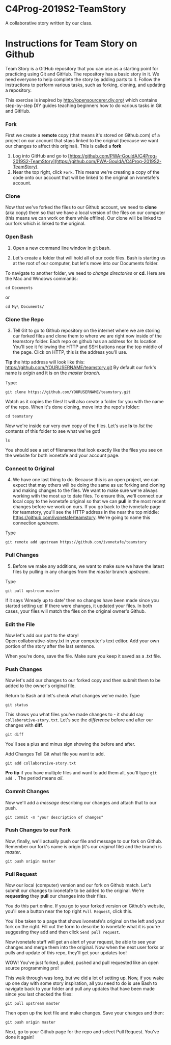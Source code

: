 # C4Prog-2019S2-TeamStory

A collaborative story written by our class.

# Instructions for Team Story on Github
Team Story is a GitHub repository that you can use as a starting point for practicing using Git and GitHub. 
The repository has a basic story in it. We need everyone to help complete the story by adding parts to it.
Follow the instructions to perform various tasks, such as forking, cloning, and updating a repository.

This exercise is inspired by http://opensourcerer.diy.org/ which contains step-by-step DIY guides teaching beginners how to do various tasks in Git and GitHub.


### Fork
First we create a **remote** copy (that means it's stored on Github.com) of a project on our account that stays linked to the original (because we want our changes to affect this original). This is called a **fork**

1. Log into GitHub and go to [https://github.com/PWA-GouldA/C4Prog-2019S2-TeamStory](https://github.com/PWA-GouldA/C4Prog-2019S2-TeamStory).
2. Near the top right, click `Fork`. This means we're creating a copy of the code onto our account that will be linked to the original on ivonetafe's account. 


### Clone 
Now that we've forked the files to our Github account, we need to **clone** (aka copy) them so that we have a local version of the files on our computer (this means we can work on them while offline). Our clone will be linked to our fork which is linked to the original.


### Open Bash
1. Open a new command line window in git bash.

2. Let's create a folder that will hold all of our code files. Bash is starting us at the root of our computer, but let's move into our Documents folder.

To navigate to another folder, we need to *change directories* or **cd**. Here are the Mac and Windows commands:

    cd Documents
    
or

    cd My\ Documents/
      

### Clone the Repo
3. Tell Git to go to Github repository on the internet where we are storing our forked files and clone them to where we are right now inside of the teamstory folder. Each repo on github has an address for its location. You'll see it following the HTTP and SSH buttons near the top middle of the page. Click on HTTP, this is the address you'll use. 

**Tip** the http address will look like this: https://github.com/YOURUSERNAME/teamstory.git 
By default our fork's name is *origin* and it is on the *master branch*. 

Type:

    git clone https://github.com/YOURUSERNAME/teamstory.git

Watch as it copies the files! It will also create a folder for you with the name of the repo. When it's done cloning, move into the repo's folder:

    cd teamstory

Now we're inside our very own copy of the files. Let's use **ls** to *list* the contents of this folder to see what we've got!

    ls

You should see a set of filenames that look exactly like the files you see on the website for both ivonetafe and your account page.

### Connect to Original
4. We have one last thing to do. Because this is an open project, we can expect that may others will be doing the same as us: forking and cloning and making changes to the files. We want to make sure we're always working with the most up to date files. To ensure this, we'll connect our local copy to the ivonetafe original so that we can **pull** in the most recent changes before we work on ours. If you go back to the ivonetafe page for teamstory, you'll see the HTTP address in the near the top middle: https://github.com/ivonetafe/teamstory. We're going to name this connection *upstream*.

Type

    git remote add upstream https://github.com/ivonetafe/teamstory
    
### Pull Changes
5. Before we make any additions, we want to make sure we have the latest files by pulling in any changes from the *master* branch *upstream*.

Type

    git pull upstream master

If it says 'Already up to date' then no changes have been made since you started setting up! If there were changes, it updated your files. In both cases, your files will match the files on the original owner's Github.

### Edit the File
Now let's add our part to the story!   
Open collaborative-story.txt in your computer's text editor. Add your own portion of the story after the last sentence.

When you're done, save the file. Make sure you keep it saved as a .txt file. 

### Push Changes
Now let's add our changes to our forked copy and then submit them to be added to the owner's original file. 

Return to Bash and let's check what changes we've made. Type

    git status
 
This shows you what files you've made changes to - it should say `collaborative-story.txt`. Let's see the *difference* before and after our changes with **diff**. 

    git diff
    
You'll see a plus and minus sign showing the before and after.

Add Changes
Tell Git what file you want to add.

    git add collaborative-story.txt
    
**Pro tip** if you have multiple files and want to add them all, you'll type `git add .` The period means *all*.

### Commit Changes
Now we'll add a *message* describing our changes and attach that to our push.

    git commit -m "your description of changes"
    
### Push Changes to our Fork
Now, finally, we'll actually push our file and message to our fork on Github. Remember our fork's name is origin (it's our *original* file) and the branch is *master*.

    git push origin master
    
### Pull Request
Now our local (computer) version and our fork on Github match. Let's submit our changes to ivonetafe to be added to the original. We're **requesting** they **pull** our changes into their files.

You do this part online. If you go to your forked version on Github's website, you'll see a button near the top right `Pull Request`, click this.

You'll be taken to a page that shows ivonetafe's original on the left and your fork on the right. Fill out the form to describe to ivonetafe what it is you're suggesting they add and then click `Send pull request`.

Now ivonetafe staff will get an alert of your request, be able to see your changes and merge them into the original. Now when the next user forks or pulls and update of this repo, they'll get your updates too!

WOW! You've just forked, pulled, pushed and pull requested like an open source programming pro!

This walk through was long, but we did a lot of setting up. Now, if you wake up one day with some story inspiration, all you need to do is use Bash to navigate back to your folder and pull any updates that have been made since you last checked the files:

    git pull upstream master

Then open up the text file and make changes. Save your changes and then:

    git push origin master
    
Next, go to your Github page for the repo and select Pull Request. You've done it again!

